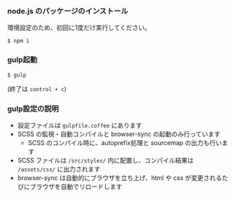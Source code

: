 ### node.js のパッケージのインストール

環境設定のため、初回に1度だけ実行してください。

```
$ npm i
```

### gulp起動

```
$ gulp
```

(終了は `control + c`)

### gulp設定の説明

- 設定ファイルは `gulpfile.coffee` にあります
- SCSS の監視・自動コンパイルと browser-sync の起動のみ行っています
  - SCSS のコンパイル時に、autoprefix処理と sourcemap の出力も行います
- SCSS ファイルは `/src/styles/` 内に配置し、コンパイル結果は `/assets/css/` に出力されます
- browser-sync は自動的にブラウザを立ち上げ、html や css が変更されるたびにブラウザを自動でリロードします
